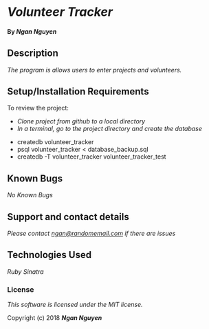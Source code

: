 # _Volunteer Tracker_

#### By _**Ngan Nguyen**_

## Description

_The program is allows users to enter projects and volunteers._

## Setup/Installation Requirements

To review the project:
* _Clone project from github to a local directory_
* _In a terminal, go to the project directory and create the database_
- createdb volunteer_tracker
- psql volunteer_tracker < database_backup.sql
- createdb -T volunteer_tracker volunteer_tracker_test

## Known Bugs

_No Known Bugs_

## Support and contact details

_Please contact ngan@randomemail.com if there are issues_

## Technologies Used

_Ruby_
_Sinatra_

### License

*This software is licensed under the MIT license.*

Copyright (c) 2018 **_Ngan Nguyen_**
